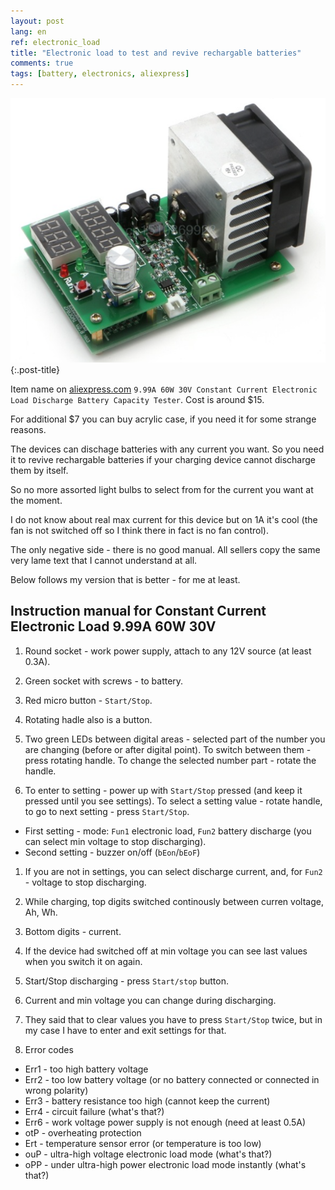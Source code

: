 ```yaml
---
layout: post
lang: en
ref: electronic_load
title: "Electronic load to test and revive rechargable batteries"
comments: true
tags: [battery, electronics, aliexpress]
---
```


![](/images/electronic_load_ali.png){:.post-title}

Item name on [aliexpress.com](https://www.aliexpress.com/item/9-99A-60W-30V-Constant-Current-Electronic-Load-Discharge-Battery-Capacity-Tester/32776310672.html?spm=a2g0s.9042311.0.0.BmzLSN)
 `9.99A 60W 30V Constant Current Electronic Load Discharge Battery Capacity Tester`.
Cost is around $15.

For additional $7 you can buy acrylic case, if you need it for some strange reasons.

The devices can dischage batteries with any current you want.
So you need it to revive rechargable batteries if your charging device cannot discharge them
by itself.

So no more assorted light bulbs to select from for the current you want at the moment.

I do not know about real max current for this device but on 1A it's cool (the fan is not
switched off so I think there in fact is no fan control).

The only negative side - there is no good manual. All sellers copy the same very lame text
that I cannot understand at all.

Below follows my version that is better - for me at least.

## Instruction manual for Constant Current Electronic Load 9.99A 60W 30V

1. Round socket - work power supply, attach to any 12V source (at least 0.3A).

1. Green socket with screws - to battery.

1. Red micro button - `Start/Stop`.

1. Rotating hadle also is a button.

1. Two green LEDs between digital areas - selected part of the number you are changing (before
or after digital point).
To switch between them - press rotating handle. To change the selected number part - rotate the handle.

1. To enter to setting - power up with `Start/Stop` pressed (and keep it pressed until
you see settings). To select a setting value - rotate handle, to go to next setting - press `Start/Stop`.
  * First setting - mode: `Fun1` electronic load, `Fun2` battery discharge (you can select
  min voltage to stop discharging).
  * Second setting - buzzer on/off (`bEon`/`bEoF`)
    
1. If you are not in settings, you can select discharge current, and, for `Fun2` - voltage to stop discharging.

1. While charging, top digits switched continously between curren voltage, Ah, Wh.

1. Bottom digits - current.

1. If the device had switched off at min voltage you can see last values when you switch it on again.

1. Start/Stop discharging - press `Start/stop` button.

1. Current and min voltage you can change during discharging.

1. They said that to clear values you have to press `Start/Stop` twice, but in my case
I have to enter and exit settings for that.

1. Error codes
  * Err1 - too high battery voltage
  * Err2 - too low battery voltage (or no battery connected or connected in wrong polarity)
  * Err3 - battery resistance too high (cannot keep the current)
  * Err4 - circuit failure (what's that?)
  * Err6 - work voltage power supply is not enough (need at least 0.5A)
  * otP - overheating protection
  * Ert - temperature sensor error (or temperature is too low)
  * ouP - ultra-high voltage electronic load mode (what's that?)
  * oPP - under ultra-high power electronic load mode instantly (what's that?)
    